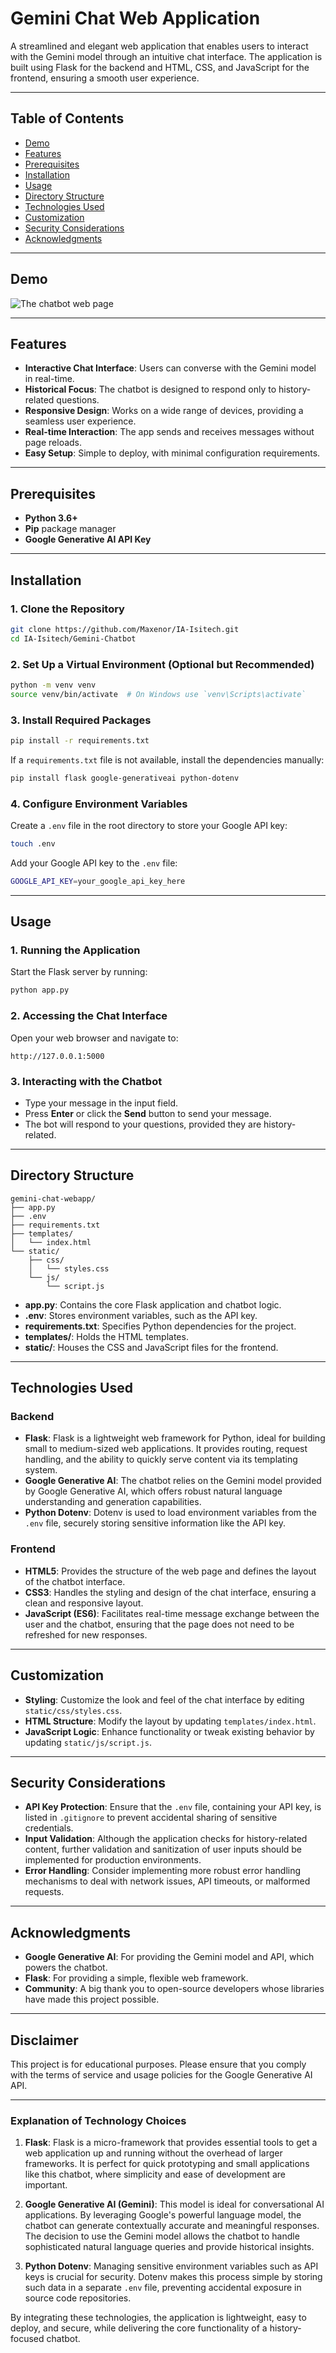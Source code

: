 # **Gemini Chat Web Application**

A streamlined and elegant web application that enables users to interact with the Gemini model through an intuitive chat interface. The application is built using Flask for the backend and HTML, CSS, and JavaScript for the frontend, ensuring a smooth user experience.

---

## **Table of Contents**

- [Demo](#demo)
- [Features](#features)
- [Prerequisites](#prerequisites)
- [Installation](#installation)
- [Usage](#usage)
- [Directory Structure](#directory-structure)
- [Technologies Used](#technologies-used)
- [Customization](#customization)
- [Security Considerations](#security-considerations)
- [Acknowledgments](#acknowledgments)

---

## **Demo**

![The chatbot web page](image.png)

---

## **Features**

- **Interactive Chat Interface**: Users can converse with the Gemini model in real-time.
- **Historical Focus**: The chatbot is designed to respond only to history-related questions.
- **Responsive Design**: Works on a wide range of devices, providing a seamless user experience.
- **Real-time Interaction**: The app sends and receives messages without page reloads.
- **Easy Setup**: Simple to deploy, with minimal configuration requirements.

---

## **Prerequisites**

- **Python 3.6+**
- **Pip** package manager
- **Google Generative AI API Key**

---

## **Installation**

### **1. Clone the Repository**

```bash
git clone https://github.com/Maxenor/IA-Isitech.git
cd IA-Isitech/Gemini-Chatbot
```

### **2. Set Up a Virtual Environment (Optional but Recommended)**

```bash
python -m venv venv
source venv/bin/activate  # On Windows use `venv\Scripts\activate`
```

### **3. Install Required Packages**

```bash
pip install -r requirements.txt
```

If a `requirements.txt` file is not available, install the dependencies manually:

```bash
pip install flask google-generativeai python-dotenv
```

### **4. Configure Environment Variables**

Create a `.env` file in the root directory to store your Google API key:

```bash
touch .env
```

Add your Google API key to the `.env` file:

```bash
GOOGLE_API_KEY=your_google_api_key_here
```

---

## **Usage**

### **1. Running the Application**

Start the Flask server by running:

```bash
python app.py
```

### **2. Accessing the Chat Interface**

Open your web browser and navigate to:

```
http://127.0.0.1:5000
```

### **3. Interacting with the Chatbot**

- Type your message in the input field.
- Press **Enter** or click the **Send** button to send your message.
- The bot will respond to your questions, provided they are history-related.

---

## **Directory Structure**

```
gemini-chat-webapp/
├── app.py
├── .env
├── requirements.txt
├── templates/
│   └── index.html
└── static/
    ├── css/
    │   └── styles.css
    └── js/
        └── script.js
```

- **app.py**: Contains the core Flask application and chatbot logic.
- **.env**: Stores environment variables, such as the API key.
- **requirements.txt**: Specifies Python dependencies for the project.
- **templates/**: Holds the HTML templates.
- **static/**: Houses the CSS and JavaScript files for the frontend.

---

## **Technologies Used**

### **Backend**

- **Flask**: Flask is a lightweight web framework for Python, ideal for building small to medium-sized web applications. It provides routing, request handling, and the ability to quickly serve content via its templating system.
- **Google Generative AI**: The chatbot relies on the Gemini model provided by Google Generative AI, which offers robust natural language understanding and generation capabilities.
- **Python Dotenv**: Dotenv is used to load environment variables from the `.env` file, securely storing sensitive information like the API key.

### **Frontend**

- **HTML5**: Provides the structure of the web page and defines the layout of the chatbot interface.
- **CSS3**: Handles the styling and design of the chat interface, ensuring a clean and responsive layout.
- **JavaScript (ES6)**: Facilitates real-time message exchange between the user and the chatbot, ensuring that the page does not need to be refreshed for new responses.

---

## **Customization**

- **Styling**: Customize the look and feel of the chat interface by editing `static/css/styles.css`.
- **HTML Structure**: Modify the layout by updating `templates/index.html`.
- **JavaScript Logic**: Enhance functionality or tweak existing behavior by updating `static/js/script.js`.

---

## **Security Considerations**

- **API Key Protection**: Ensure that the `.env` file, containing your API key, is listed in `.gitignore` to prevent accidental sharing of sensitive credentials.
- **Input Validation**: Although the application checks for history-related content, further validation and sanitization of user inputs should be implemented for production environments.
- **Error Handling**: Consider implementing more robust error handling mechanisms to deal with network issues, API timeouts, or malformed requests.

---

## **Acknowledgments**

- **Google Generative AI**: For providing the Gemini model and API, which powers the chatbot.
- **Flask**: For providing a simple, flexible web framework.
- **Community**: A big thank you to open-source developers whose libraries have made this project possible.

---

## **Disclaimer**

This project is for educational purposes. Please ensure that you comply with the terms of service and usage policies for the Google Generative AI API.

---

### **Explanation of Technology Choices**

1. **Flask**: Flask is a micro-framework that provides essential tools to get a web application up and running without the overhead of larger frameworks. It is perfect for quick prototyping and small applications like this chatbot, where simplicity and ease of development are important.

2. **Google Generative AI (Gemini)**: This model is ideal for conversational AI applications. By leveraging Google's powerful language model, the chatbot can generate contextually accurate and meaningful responses. The decision to use the Gemini model allows the chatbot to handle sophisticated natural language queries and provide historical insights.

3. **Python Dotenv**: Managing sensitive environment variables such as API keys is crucial for security. Dotenv makes this process simple by storing such data in a separate `.env` file, preventing accidental exposure in source code repositories.

By integrating these technologies, the application is lightweight, easy to deploy, and secure, while delivering the core functionality of a history-focused chatbot.